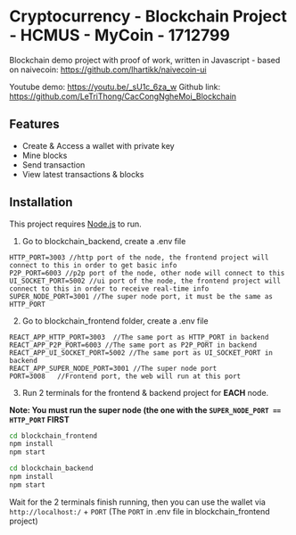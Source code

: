 # Cryptocurrency - Blockchain Project - HCMUS - MyCoin - 1712799

Blockchain demo project with proof of work, written in Javascript - based on naivecoin: https://github.com/lhartikk/naivecoin-ui

Youtube demo: https://youtu.be/_sU1c_6za_w
Github link: https://github.com/LeTriThong/CacCongNgheMoi_Blockchain

## Features

- Create & Access a wallet with private key
- Mine blocks
- Send transaction
- View latest transactions & blocks

## Installation
This project requires [Node.js](https://nodejs.org/) to run.

1. Go to blockchain_backend, create a .env file
```
HTTP_PORT=3003 //http port of the node, the frontend project will connect to this in order to get basic info
P2P_PORT=6003 //p2p port of the node, other node will connect to this
UI_SOCKET_PORT=5002 //ui port of the node, the frontend project will connect to this in order to receive real-time info
SUPER_NODE_PORT=3001 //The super node port, it must be the same as HTTP_PORT
```
2. Go to blockchain_frontend folder, create a .env file
```
REACT_APP_HTTP_PORT=3003  //The same port as HTTP_PORT in backend
REACT_APP_P2P_PORT=6003 //The same port as P2P_PORT in backend
REACT_APP_UI_SOCKET_PORT=5002 //The same port as UI_SOCKET_PORT in backend
REACT_APP_SUPER_NODE_PORT=3001 //The super node port
PORT=3008   //Frontend port, the web will run at this port
```

3. Run 2 terminals for the frontend & backend project for **EACH** node. 

**Note: You must run the super node (the one with the `SUPER_NODE_PORT == HTTP_PORT` FIRST**

```sh
cd blockchain_frontend
npm install
npm start
```
```sh
cd blockchain_backend
npm install
npm start
```
Wait for the 2 terminals finish running, then you can use the wallet via
`http://localhost:/` + `PORT`  (The `PORT` in .env file in blockchain_frontend project) 